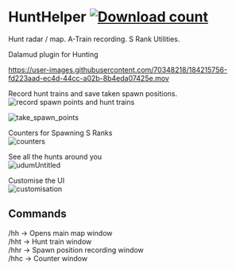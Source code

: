 # HuntHelper  [![Download count](https://img.shields.io/endpoint?url=https://qzysathwfhebdai6xgauhz4q7m0mzmrf.lambda-url.us-east-1.on.aws/HuntHelper)](https://github.com/imaginary-png/HuntHelper)

Hunt radar / map. A-Train recording. S Rank Utilities.

Dalamud plugin for Hunting 


https://user-images.githubusercontent.com/70348218/184215756-fd223aad-ec4d-44cc-a02b-8b4eda07425e.mov

Record hunt trains and save taken spawn positions.  
![record spawn points and hunt trains](https://user-images.githubusercontent.com/70348218/187097275-8daee2fc-e5a3-4e22-88ad-58c988445d5e.png)


![take_spawn_points](https://user-images.githubusercontent.com/70348218/184554115-6f7d0c28-ed9c-4f3b-b35b-8b2c9405d9ea.png)

Counters for Spawning S Ranks  
![counters](https://user-images.githubusercontent.com/70348218/184554212-904efe4e-d3bf-4411-808a-57235d810996.png)

See all the hunts around you  
![udumUntitled](https://user-images.githubusercontent.com/70348218/184554139-8ad1f75f-5800-4d33-9dd1-6396e9823675.png)

Customise the UI  
![customisation](https://user-images.githubusercontent.com/70348218/184554412-edbfe473-9753-4314-8f35-cfa3d867d93f.png)


## Commands

/hh -> Opens main map window  
/hht -> Hunt train window  
/hhr -> Spawn position recording window  
/hhc -> Counter window
